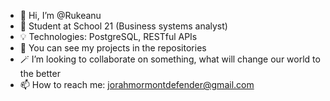 - 👋 Hi, I’m @Rukeanu
- 🏫 Student at School 21 (Business systems analyst)
- 💡 Technologies: PostgreSQL, RESTful APIs
- 📱 You can see my projects in the repositories
- 🪄 I’m looking to collaborate on something, what will change our world to the better
- 📫 How to reach me: jorahmormontdefender@gmail.com

<!---
Rukeanu/Rukeanu is a ✨ special ✨ repository because its `README.md` (this file) appears on your GitHub profile.
You can click the Preview link to take a look at your changes.
--->
